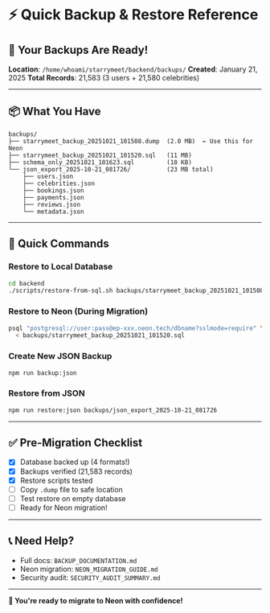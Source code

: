 # ⚡ Quick Backup & Restore Reference

## 🎯 Your Backups Are Ready!

**Location**: `/home/whoami/starrymeet/backend/backups/`
**Created**: January 21, 2025
**Total Records**: 21,583 (3 users + 21,580 celebrities)

---

## 📦 What You Have

```
backups/
├── starrymeet_backup_20251021_101508.dump  (2.0 MB)  ← Use this for Neon
├── starrymeet_backup_20251021_101520.sql   (11 MB)
├── schema_only_20251021_101623.sql         (18 KB)
└── json_export_2025-10-21_081726/          (23 MB total)
    ├── users.json
    ├── celebrities.json
    ├── bookings.json
    ├── payments.json
    ├── reviews.json
    └── metadata.json
```

---

## 🚀 Quick Commands

### Restore to Local Database
```bash
cd backend
./scripts/restore-from-sql.sh backups/starrymeet_backup_20251021_101508.dump
```

### Restore to Neon (During Migration)
```bash
psql "postgresql://user:pass@ep-xxx.neon.tech/dbname?sslmode=require" \
  < backups/starrymeet_backup_20251021_101520.sql
```

### Create New JSON Backup
```bash
npm run backup:json
```

### Restore from JSON
```bash
npm run restore:json backups/json_export_2025-10-21_081726
```

---

## ✅ Pre-Migration Checklist

- [x] Database backed up (4 formats!)
- [x] Backups verified (21,583 records)
- [x] Restore scripts tested
- [ ] Copy `.dump` file to safe location
- [ ] Test restore on empty database
- [ ] Ready for Neon migration!

---

## 📞 Need Help?

- Full docs: `BACKUP_DOCUMENTATION.md`
- Neon migration: `NEON_MIGRATION_GUIDE.md`
- Security audit: `SECURITY_AUDIT_SUMMARY.md`

---

**🎉 You're ready to migrate to Neon with confidence!**
